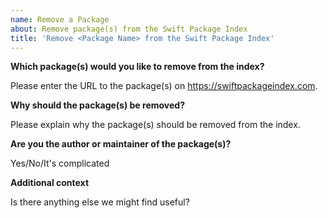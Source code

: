 ```yaml
---
name: Remove a Package
about: Remove package(s) from the Swift Package Index
title: 'Remove <Package Name> from the Swift Package Index'
---
```


**Which package(s) would you like to remove from the index?**

Please enter the URL to the package(s) on https://swiftpackageindex.com.

**Why should the package(s) be removed?**

Please explain why the package(s) should be removed from the index.

**Are you the author or maintainer of the package(s)?**

Yes/No/It's complicated

**Additional context**

Is there anything else we might find useful?
